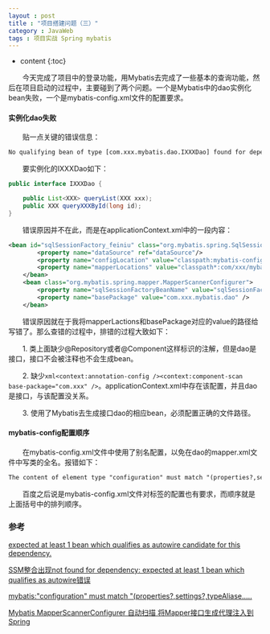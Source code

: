 ```yaml
---
layout : post
title : "项目搭建问题（三）"
category : JavaWeb
tags : 项目实战 Spring mybatis
---
```

* content
{:toc}

　　今天完成了项目中的登录功能，用Mybatis去完成了一些基本的查询功能，然后在项目启动的过程中，主要碰到了两个问题。一个是Mybatis中的dao实例化bean失败，一个是mybatis-config.xml文件的配置要求。




#### 实例化dao失败

　　贴一点关键的错误信息：

```txt
No qualifying bean of type [com.xxx.mybatis.dao.IXXXDao] found for dependency: expected at least 1 bean which qualifies as autowire candidate for this dependency. Dependency annotations: {@org.springframework.beans.factory.annotation.Autowired(required=true)}
```

　　要实例化的IXXXDao如下：

```java
public interface IXXXDao {

	public List<XXX> queryList(XXX xxx);
	public XXX queryXXXById(long id);
}
```

　　错误原因并不在此，而是在applicationContext.xml中的一段内容：

```xml
<bean id="sqlSessionFactory_feiniu" class="org.mybatis.spring.SqlSessionFactoryBean"> 
		<property name="dataSource" ref="dataSource"/> 
		<property name="configLocation" value="classpath:mybatis-config.xml" />
		<property name="mapperLocations" value="classpath*:com/xxx/mybatis/xml/*.xml" />
	</bean>
	<bean class="org.mybatis.spring.mapper.MapperScannerConfigurer">
		<property name="sqlSessionFactoryBeanName" value="sqlSessionFactory"></property> 
		<property name="basePackage" value="com.xxx.mybatis.dao" />	 
 	</bean>
```

　　错误原因就在于我将mapperLactions和basePackage对应的value的路径给写错了。那么查错的过程中，排错的过程大致如下：

　　1. 类上面缺少@Repository或者@Component这样标识的注解，但是dao是接口，接口不会被注释也不会生成bean。

　　2. 缺少```xml<context:annotation-config /><context:component-scan base-package="com.xxx" />```。applicationContext.xml中存在该配置，并且dao是接口，与该配置没关系。

　　3. 使用了Mybatis去生成接口dao的相应bean，必须配置正确的文件路径。

#### mybatis-config配置顺序

　　在mybatis-config.xml文件中使用了别名配置，以免在dao的mapper.xml文件中写类的全名。报错如下：

```txt
The content of element type "configuration" must match "(properties?,settings?,typeAliases?,typeHandlers?,objectFactory?,objectWrapperFactory?,plugins?,environments?,databaseIdProvider?,mappers?)".
```

　　百度之后说是mybatis-config.xml文件对标签的配置也有要求，而顺序就是上面括号中的排列顺序。

### 参考

[expected at least 1 bean which qualifies as autowire candidate for this dependency. ](http://blog.csdn.net/zhanghe687/article/details/71214166)

[SSM整合出现not found for dependency: expected at least 1 bean which qualifies as autowire错误](http://blog.csdn.net/grit_icpc/article/details/58141424)

[mybatis:"configuration" must match "(properties?,settings?,typeAliase..... ](http://blog.csdn.net/zhaifengmin/article/details/44707351)

[Mybatis MapperScannerConfigurer 自动扫描 将Mapper接口生成代理注入到Spring](http://www.cnblogs.com/daxin/p/3545040.html)
